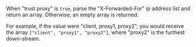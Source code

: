 When "trust proxy" is `true`, parse the "X-Forwarded-For" ip address list and return an array. Otherwise, an empty array is returned.

For example, if the value were "client, proxy1, proxy2", you would receive the array `["client", "proxy1", "proxy2"]`, where "proxy2" is the furthest down-stream.
